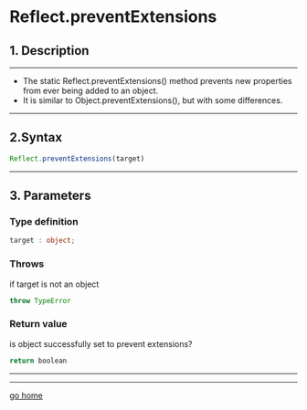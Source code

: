 # Reflect.preventExtensions

## 1. Description

---

- The static Reflect.preventExtensions() method prevents new properties from ever being added to an object.
- It is similar to Object.preventExtensions(), but with some differences.

---

## 2.Syntax

```ts
Reflect.preventExtensions(target)
```

---

## 3. Parameters

### Type definition

```ts
target : object;
```

### Throws

if target is not an object

```ts
throw TypeError 
```

### Return value

is object successfully set to prevent extensions?

```ts
return boolean
```

---

---

[go home](../Reflect.md)
